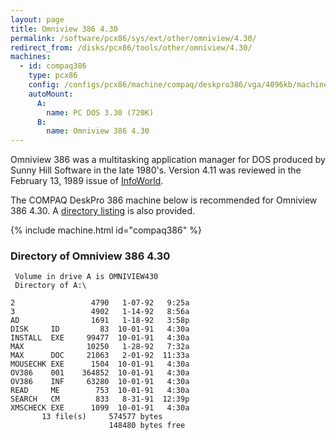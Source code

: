 ```yaml
---
layout: page
title: Omniview 386 4.30
permalink: /software/pcx86/sys/ext/other/omniview/4.30/
redirect_from: /disks/pcx86/tools/other/omniview/4.30/
machines:
  - id: compaq386
    type: pcx86
    config: /configs/pcx86/machine/compaq/deskpro386/vga/4096kb/machine.xml
    autoMount:
      A:
        name: PC DOS 3.30 (720K)
      B:
        name: Omniview 386 4.30
---
```


Omniview 386 was a multitasking application manager for DOS produced by Sunny Hill Software in the late 1980's.  Version 4.11
was reviewed in the February 13, 1989 issue of [InfoWorld](https://books.google.com/books?id=QDoEAAAAMBAJ&lpg=PT73&dq=omniview%20386&pg=PT72#v=onepage&q&f=false).

The COMPAQ DeskPro 386 machine below is recommended for Omniview 386 4.30.  A [directory listing](#directory-of-omniview-386-430) is also provided.

{% include machine.html id="compaq386" %}

### Directory of Omniview 386 4.30

     Volume in drive A is OMNIVIEW430
     Directory of A:\

    2                 4790   1-07-92   9:25a
    3                 4902   1-14-92   8:56a
    AD                1691   1-18-92   3:58p
    DISK     ID         83  10-01-91   4:30a
    INSTALL  EXE     99477  10-01-91   4:30a
    MAX              10250   1-28-92   7:32a
    MAX      DOC     21063   2-01-92  11:33a
    MOUSECHK EXE      1504  10-01-91   4:30a
    OV386    001    364852  10-01-91   4:30a
    OV386    INF     63280  10-01-91   4:30a
    READ     ME        753  10-01-91   4:30a
    SEARCH   CM        833   8-31-91  12:39p
    XMSCHECK EXE      1099  10-01-91   4:30a
           13 file(s)     574577 bytes
                          148480 bytes free

